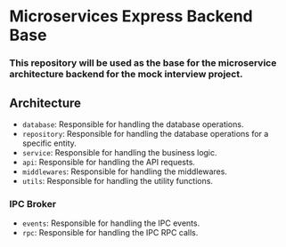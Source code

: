 # Microservices Express Backend Base

### This repository will be used as the base for the microservice architecture backend for the mock interview project.

## Architecture

- `database`: Responsible for handling the database operations.
- `repository`: Responsible for handling the database operations for a specific entity.
- `service`: Responsible for handling the business logic.
- `api`: Responsible for handling the API requests.
- `middlewares`: Responsible for handling the middlewares.
- `utils`: Responsible for handling the utility functions.

### IPC Broker

- `events`: Responsible for handling the IPC events.
- `rpc`: Responsible for handling the IPC RPC calls.
